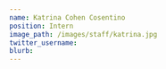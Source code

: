 ```yaml
---
name: Katrina Cohen Cosentino
position: Intern
image_path: /images/staff/katrina.jpg
twitter_username:
blurb:
---
```


